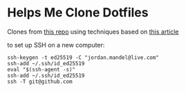 # Helps Me Clone Dotfiles

Clones from [this repo](https://github.com/jam1015/dotfiles) using techniques based on [this article](https://www.ackama.com/what-we-think/the-best-way-to-store-your-dotfiles-a-bare-git-repository-explained/)


to set up SSH on a new computer:

```
ssh-keygen -t ed25519 -C "jordan.mandel@live.com"
ssh-add ~/.ssh/id_ed25519
eval "$(ssh-agent -s)"
ssh-add ~/.ssh/id_ed25519
ssh -T git@github.com
```
